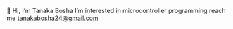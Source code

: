 👋 Hi, I’m Tanaka Bosha
I’m interested in microcontroller programming 
reach me tanakabosha24@gmail.com

